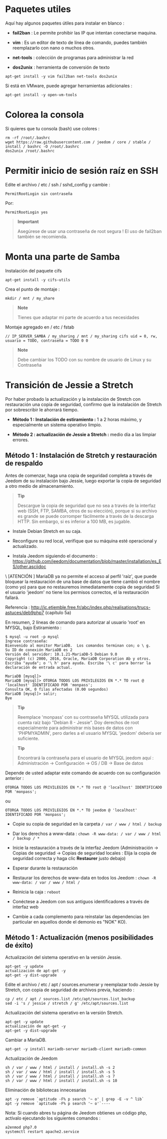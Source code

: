 Paquetes utiles 
==============

Aquí hay algunos paquetes útiles para instalar en blanco :

-   **fail2ban** : Le permite prohibir las IP que intentan conectarse
    maquina.

-   **vim** : Es un editor de texto de línea de comando, puedes
    también reemplazarlo con nano o muchos otros.

-   **net-tools** : colección de programas para administrar la red

-   **dos2unix** : herramienta de conversión de texto

<!-- -->

    apt-get install -y vim fail2ban net-tools dos2unix

Si está en VMware, puede agregar herramientas adicionales
:

    apt-get install -y open-vm-tools

Colorea la consola 
====================

Si quieres que tu consola (bash) use colores :

    rm -rf /root/.bashrc
    wget https://raw.githubusercontent.com / jeedom / core / stable / install / bashrc -O /root/.bashrc
    dos2unix /root/.bashrc

Permitir inicio de sesión raíz en SSH 
==================================

Edite el archivo / etc / ssh / sshd\_config y cambie :

    PermitRootLogin sin contraseña

Por:

    PermitRootLogin yes

> **Important**
>
> Asegúrese de usar una contraseña de root segura ! El uso de
> fail2ban también se recomienda.

Monta una parte de Samba 
=======================

Instalación del paquete cifs

    apt-get install -y cifs-utils

Crea el punto de montaje :

    mkdir / mnt / my_share

> **Note**
>
> Tienes que adaptar mi parte de acuerdo a tus necesidades

Montaje agregado en / etc / fstab

    // IP_SERVER_SAMBA / my_sharing / mnt / my_sharing cifs uid = 0, rw, usuario = TODO, contraseña = TODO 0 0

> **Note**
>
> Debe cambiar los TODO con su nombre de usuario de Linux y su
> Contraseña

Transición de Jessie a Stretch 
===========================

Por haber probado la actualización y la instalación de Stretch con restauración
una copia de seguridad, confirmo que la instalación de Stretch por
sobrescribir le ahorrará tiempo.

-   **Método 1 : Instalación de estiramiento :** 1 a 2 horas máximo, y
    especialmente un sistema operativo limpio.

-   **Método 2 : actualización de Jessie a Stretch :** medio día a las
    limpiar errores.

Método 1 : Instalación de Stretch y restauración de respaldo 
-----------------------------------------------------------------

Antes de comenzar, haga una copia de seguridad completa a través de Jeedom de su
instalación bajo Jessie, luego exportar la copia de seguridad a otro
medio de almacenamiento.

> **Tip**
>
> Descargue la copia de seguridad que no sea a través de la interfaz web (SSH, FTP,
> SAMBA, otros de su elección), porque si su archivo es grande
> se puede corromper fácilmente a través de la descarga HTTP.
> Sin embargo, si es inferior a 100 MB, es jugable.

-   Instale Debian Stretch en su caja.

-   Reconfigure su red local, verifique que su máquina esté
    operacional y actualizado.

-   Instala Jeedom siguiendo el documento :
    <https://github.com/jeedom/documentation/blob/master/installation/es_ES/other.asciidoc>

\ [ATENCIÓN \] MariaDB ya no permite el acceso al perfil 'raíz', que
puede bloquear la restauración de una base de datos que tiene
cambió el nombre (como yo) para que no restauremos inmediatamente
copia de seguridad Si el usuario 'jeedom' no tiene los permisos correctos, el
la restauración fallará.

Referencia :
<http://jc.etiemble.free.fr/abc/index.php/realisations/trucs-astuces/deb9php7>
(capítulo 5a)

En resumen, 2 líneas de comando para autorizar al usuario 'root' en
MYSQL, bajo Estiramiento :

    $ mysql -u root -p mysql
    Ingrese contraseña:
    Bienvenido al monitor MariaDB.  Los comandos terminan con; o \ g.
    Su ID de conexión MariaDB es 2
    Versión del servidor: 10.1.21-MariaDB-5 Debian 9.0
    Copyright (c) 2000, 2016, Oracle, MariaDB Corporation Ab y otros.
    Escriba "ayuda"; o '\ h' para ayuda. Escriba '\ c' para borrar la declaración de entrada actual.

    MariaDB [mysql]>
    MariaDB [mysql]> OTORGA TODOS LOS PRIVILEGIOS EN *.* TO root @ 'localhost' IDENTIFICADO POR 'monpass';
    Consulta OK, 0 filas afectadas (0.00 segundos)
    MariaDB [mysql]> salir;
    Bye

> **Tip**
>
> Reemplace 'monpass' con su contraseña MYSQL utilizada para
> cuenta raíz bajo "Debian 8 - Jessie". Doy derechos de root
> especialmente para administrar mis bases de datos con 'PHPMYADMIN', pero darles a
> el usuario MYSQL 'jeedom' debería ser suficiente.

> **Tip**
>
> Encontrará la contraseña para el usuario de MYSQL jeedom aquí :
> Administración → Configuración → OS / DB → Base de datos

Depende de usted adaptar este comando de acuerdo con su configuración
anterior :

    OTORGA TODOS LOS PRIVILEGIOS EN *.* TO root @ 'localhost' IDENTIFICADO POR 'monpass';

ou

    OTORGA TODOS LOS PRIVILEGIOS EN *.* TO jeedom @ 'localhost' IDENTIFICADO POR 'monpass';

-   Copie su copia de seguridad en la carpeta `/ var / www / html / backup`

-   Dar los derechos a www-data :
    `chown -R www-data: / var / www / html / backup / * `

-   Inicie la restauración a través de la interfaz Jeedom (Administración →
    Copias de seguridad → Copias de seguridad locales : Elija la copia de seguridad correcta
    y haga clic **Restaurer** justo debajo)

-   Esperar durante la restauración

-   Restaurar los derechos de www-data en todos los Jeedom :
    `chown -R www-data: / var / www / html / `

-   Reinicia la caja : `reboot`

-   Conéctese a Jeedom con sus antiguos identificadores a través de
    interfaz web

-   Cambie a cada complemento para reinstalar las dependencias (en particular
    en aquellos donde el demonio es "NOK" KO).

Método 1 : Actualización (menos posibilidades de éxito) 
-----------------------------------------------

Actualización del sistema operativo en la versión Jessie.

    apt-get -y update
    actualización de apt-get -y
    apt-get -y dist-upgrade

Edite el archivo / etc / apt / sources.enumerar y reemplazar todo
Jessie by Stretch, con copia de seguridad de archivos previa, haciendo :

    cp / etc / apt / sources.list /etc/apt/sources.list_backup
    sed -i 's / jessie / stretch / g' /etc/apt/sources.list

Actualización del sistema operativo en la versión Stretch.

    apt-get -y update
    actualización de apt-get -y
    apt-get -y dist-upgrade

Cambiar a MariaDB.

    apt-get -y install mariadb-server mariadb-client mariadb-common

Actualización de Jeedom

    sh / var / www / html / install / install.sh -s 2
    sh / var / www / html / install / install.sh -s 5
    sh / var / www / html / install / install.sh -s 7
    sh / var / www / html / install / install.sh -s 10

Eliminación de bibliotecas innecesarias

    apt -y remove `aptitude -F% p search '~ o' | grep -E -v ^ lib`
    apt -y remove `aptitude -F% p search '~ o'`----

Nota: Si cuando abres tu página de Jeedom obtienes un código php, actívalo ejecutando los siguientes comandos :

    a2enmod php7.0 
    systemctl restart apache2.service

